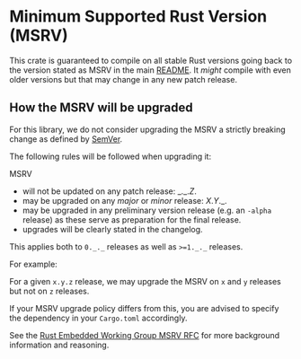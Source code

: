 # Minimum Supported Rust Version (MSRV)

This crate is guaranteed to compile on all stable Rust versions going back to
the version stated as MSRV in the main
[README](https://github.com/EngJay/pa-spl). It *might* compile with even older
versions but that may change in any new patch release.

## How the MSRV will be upgraded

For this library, we do not consider upgrading the MSRV a strictly breaking
change as defined by [SemVer](https://semver.org).

The following rules will be followed when upgrading it:

MSRV

- will not be updated on any patch release: \_.\_.*Z*.
- may be upgraded on any *major* or *minor* release: *X*.*Y*.\_.
- may be upgraded in any preliminary version release (e.g. an `-alpha` release)
  as these serve as preparation for the final release.
- upgrades will be clearly stated in the changelog.

This applies both to `0._._` releases as well as `>=1._._` releases.

For example:

For a given `x.y.z` release, we may upgrade the MSRV on `x` and `y` releases but
not on `z` releases.

If your MSRV upgrade policy differs from this, you are advised to specify the
dependency in your `Cargo.toml` accordingly.

See the
[Rust Embedded Working Group MSRV RFC](https://github.com/rust-embedded/wg/blob/master/rfcs/0523-msrv-2020.md)
for more background information and reasoning.
